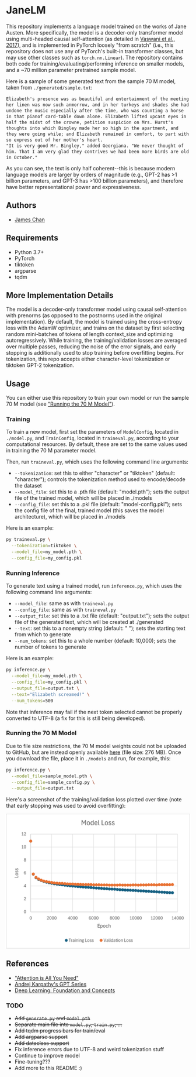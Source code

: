 # JaneLM

This repository implements a language model trained on the works of Jane Austen. More specifically, the model is a decoder-only transformer model using multi-headed causal self-attention (as detailed in [Vaswani et al., 2017](https://doi.org/10.48550/arXiv.1706.03762)), and is implemented in PyTorch loosely "from scratch" (i.e., this repository does not use any of PyTorch's built-in transformer classes, but may use other classes such as `torch.nn.Linear`). The repository contains both code for training/evaluating/performing inference on smaller models, and a ~70 million parameter pretrained sample model.  

Here is a sample of some generated text from the sample 70 M model, taken from `./generated/sample.txt`:

```
Elizabeth's presence was as beautiful and entertainment of the meeting her linen was now such anmorrow, and in her turkeys and shades she had undone the music especially after the time, who was counting a horse in that pianof card-table down alone. Elizabeth lifted upcast eyes in half the midst of the crowne, petition suspicion on Mrs. Hurst's thoughts into which Bingley made her so high in the apartment, and they were going while; and Elizabeth remained in comfort, to part with so express out of her mother's heart. 
"It is very good Mr. Bingley," added Georgiana. "We never thought of him. That I am very glad they contrives we had been more birds are old in October." 
```

As you can see, the text is only half coherent--this is because modern language models are larger by orders of magnitude (e.g., GPT-2 has >1 billion parameters, and GPT-3 has >100 billion parameters), and therefore have better representational power and expressiveness.

## Authors
- [James Chan](https://github.com/chanjbc)

## Requirements
- Python 3.7+
- PyTorch
- tiktoken
- argparse
- tqdm

## More Implementation Details
The model is a decoder-only transformer model using causal self-attention with prenorms (as opposed to the postnorms used in the original implementation). By default, the model is trained using the cross-entropy loss with the AdamW optimizer, and trains on the dataset by first selecting random mini-batches of tokens of length context_size and optimizing autoregressively. While training, the training/validation losses are averaged over multiple passes, reducing the noise of the error signals, and early stopping is additionally used to stop training before overfitting begins. For tokenization, this repo accepts either character-level tokenization or tiktoken GPT-2 tokenization.

## Usage
You can either use this repository to train your own model or run the sample 70 M model (see ["Running the 70 M Model"](#running-the-70-m-model)).

### Training
To train a new model, first set the parameters of `ModelConfig`, located in `./model.py`, and `TrainConfig`, located in `traineval.py`, according to your computational resources. By default, these are set to the same values used in training the 70 M parameter model.

Then, run `traineval.py`, which uses the following command line arguments:
- `--tokenization`: set this to either "character" or "tiktoken" (default: "character"); controls the tokenization method used to encode/decode the dataset
- `--model_file`: set this to a .pth file (default: "model.pth"); sets the output file of the trained model, which will be placed in ./models
- `--config_file`: set this to a .pkl file (default: "model-config.pkl"); sets the config file of the final, trained model (this saves the model architecture), which will be placed in ./models

Here is an example:
```bash
py traineval.py \
  --tokenization=tiktoken \
  --model_file=my_model.pth \
  --config_file=my_config.pkl
```

### Running Inference

To generate text using a trained model, run `inference.py`, which uses the following command line arguments:
- `--model_file`: same as with `traineval.py`
- `--config_file`: same as with `traineval.py`
- `--output_file`: set this to a .txt file (default: "output.txt"); sets the output file of the generated text, which will be created at ./generated
- `--text`: set this to a nonempty string (default: " "); sets the starting text from which to generate
- `--num_tokens`: set this to a whole number (default: 10,000); sets the number of tokens to generate

Here is an example:
```bash
py inference.py \
  --model_file=my_model.pth \
  --config_file=my_config.pkl \
  --output_file=output.txt \
  --text="Elizabeth screamed!" \
  --num_tokens=500
```

Note that inference may fail if the next token selected cannot be properly converted to UTF-8 (a fix for this is still being developed).

### Running the 70 M Model
Due to file size restrictions, the 70 M model weights could not be uploaded to GitHub, but are instead openly available [here](https://drive.google.com/file/d/1blo6THJ7BCKh_WTJQHEpAq33lGksipVv/view?usp=sharing) (file size: 276 MB). Once you download the file, place it in `./models` and run, for example, this:

```bash
py inference.py \
  --model_file=sample_model.pth \
  --config_file=sample_config.py \
  --output_file=output.txt
```

Here's a screenshot of the training/validation loss plotted over time (note that early stopping was used to avoid overfitting):

<img src="https://github.com/chanjbc/JaneLM/blob/main/assets/loss.png" width="600" align="middle">

## References
- ["Attention is All You Need"](https://arxiv.org/abs/1706.03762)
- [Andrej Karpathy's GPT Series](https://www.youtube.com/watch?v=kCc8FmEb1nY&list=PLAqhIrjkxbuWI23v9cThsA9GvCAUhRvKZ&index=7)
- [Deep Learning: Foundation and Concepts](https://www.bishopbook.com/)

### TODO
- ~~Add `generate.py` and `model.pth`~~
- ~~Separate main file into `model.py`, `train.py`, ...~~
- ~~Add tqdm progress bars for train/eval~~
- ~~Add argparse support~~
- ~~Add dataclass support~~
- Fix inference errors due to UTF-8 and weird tokenization stuff
- Continue to improve model
- Fine-tuning???
- Add more to this README :)
